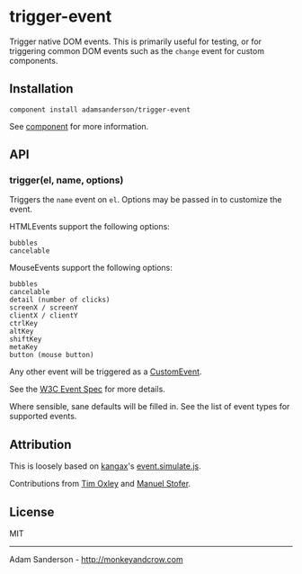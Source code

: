 # trigger-event

Trigger native DOM events.  This is primarily useful for testing, or for 
triggering common DOM events such as the `change` event for custom components. 

## Installation
 
    component install adamsanderson/trigger-event

See [component](https://github.com/component/component#component) for more information.

## API

### trigger(el, name, options)

Triggers the `name` event on `el`.  Options may be passed in to customize the event.

HTMLEvents support the following options:
    
    bubbles
    cancelable

MouseEvents support the following options:

    bubbles
    cancelable
    detail (number of clicks)
    screenX / screenY
    clientX / clientY
    ctrlKey
    altKey
    shiftKey
    metaKey
    button (mouse button)
    
Any other event will be triggered as a [CustomEvent](https://developer.mozilla.org/en-US/docs/DOM/Event/CustomEvent).

See the [W3C Event Spec](http://www.w3.org/TR/DOM-Level-2-Events/events.html) for more details.

Where sensible, sane defaults will be filled in.  See the list of event
types for supported events.

## Attribution

This is loosely based on [kangax](https://github.com/kangax)'s [event.simulate.js](https://github.com/kangax/protolicious/blob/master/event.simulate.js).

Contributions from [Tim Oxley](https://github.com/timoxley) and  [Manuel Stofer](https://github.com/manuelstofer).

## License 
MIT

---

Adam Sanderson - http://monkeyandcrow.com
